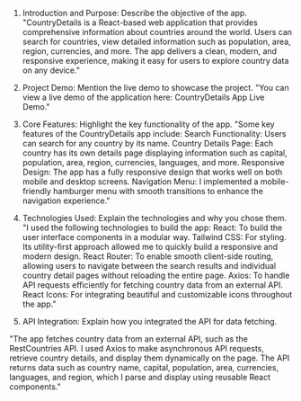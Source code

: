 1. Introduction and Purpose:
   Describe the objective of the app.
   "CountryDetails is a React-based web application that provides comprehensive information about countries around the world. Users can search for countries, view detailed information such as population, area, region, currencies, and more. The app delivers a clean, modern, and responsive experience, making it easy for users to explore country data on any device."

2. Project Demo:
   Mention the live demo to showcase the project.
   "You can view a live demo of the application here: CountryDetails App Live Demo."
3. Core Features:
   Highlight the key functionality of the app.
   "Some key features of the CountryDetails app include:
   Search Functionality: Users can search for any country by its name.
   Country Details Page: Each country has its own details page displaying information such as capital, population, area, region, currencies, languages, and more.
   Responsive Design: The app has a fully responsive design that works well on both mobile and desktop screens.
   Navigation Menu: I implemented a mobile-friendly hamburger menu with smooth transitions to enhance the navigation experience."
4. Technologies Used:
   Explain the technologies and why you chose them.
   "I used the following technologies to build the app:
   React: To build the user interface components in a modular way.
   Tailwind CSS: For styling. Its utility-first approach allowed me to quickly build a responsive and modern design.
   React Router: To enable smooth client-side routing, allowing users to navigate between the search results and individual country detail pages without reloading the entire page.
   Axios: To handle API requests efficiently for fetching country data from an external API.
   React Icons: For integrating beautiful and customizable icons throughout the app."
5. API Integration:
   Explain how you integrated the API for data fetching.

"The app fetches country data from an external API, such as the RestCountries API. I used Axios to make asynchronous API requests, retrieve country details, and display them dynamically on the page. The API returns data such as country name, capital, population, area, currencies, languages, and region, which I parse and display using reusable React components."

